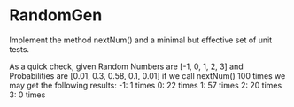 # RandomGen

Implement the method nextNum() and a minimal but effective set of unit tests. 

As a quick check, given Random Numbers are [-1, 0, 1, 2, 3] and Probabilities are [0.01, 0.3, 0.58, 0.1, 0.01] if we call nextNum() 100 times we may get the following results:
-1: 1 times
0: 22 times
1: 57 times
2: 20 times
3: 0 times
